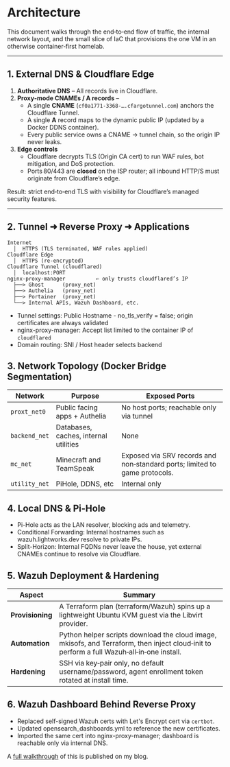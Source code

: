 # Architecture

This document walks through the end‑to‑end flow of traffic, the internal network layout, and the small slice of IaC that provisions the one VM in an otherwise container‑first homelab.

---

## 1. External DNS & Cloudflare Edge

1. **Authoritative DNS** – All records live in Cloudflare.  
2. **Proxy‑mode CNAMEs / A records** –  
   * A single **CNAME** (`cf0a1771-3368‑…​.cfargotunnel.com`) anchors the Cloudflare Tunnel.  
   * A single **A** record maps to the dynamic public IP (updated by a Docker DDNS container).  
   * Every public service owns a CNAME → tunnel chain, so the origin IP never leaks.
3. **Edge controls**  
   * Cloudflare decrypts TLS (Origin CA cert) to run WAF rules, bot mitigation, and DoS protection.  
   * Ports 80/443 are **closed** on the ISP router; all inbound HTTP/S must originate from Cloudflare’s edge.  

Result: strict end‑to‑end TLS with visibility for Cloudflare’s managed security features.

---

## 2. Tunnel ➜ Reverse Proxy ➜ Applications

```text
Internet
  │  HTTPS (TLS terminated, WAF rules applied)
Cloudflare Edge
  │  HTTPS (re‑encrypted)
Cloudflare Tunnel (cloudflared)
  │  localhost:PORT
nginx‑proxy‑manager          ← only trusts cloudflared’s IP
  ├──> Ghost      (proxy_net)
  ├──> Authelia   (proxy_net)
  ├──> Portainer  (proxy_net)
  └──> Internal APIs, Wazuh Dashboard, etc.
```
- Tunnel settings: Public Hostname - no_tls_verify = false; origin certificates are always validated
- nginx-proxy-manager: Accept list limited to the container IP of `cloudflared`
- Domain routing: SNI / Host header selects backend

## 3. Network Topology (Docker Bridge Segmentation)

| Network | Purpose | Exposed Ports |
|----------------|---------|----------------|
| `proxt_net0` | Public facing apps + Authelia | No host ports; reachable only via tunnel |
| `backend_net` | Databases, caches, internal utilities | None |
| `mc_net` | Minecraft and TeamSpeak | Exposed via SRV records and non‑standard ports; limited to game protocols. |
| `utility_net` | PiHole, DDNS, etc | Internal only |

## 4. Local DNS & Pi-Hole

- Pi-Hole acts as the LAN resolver, blocking ads and telemetry.
- Conditional Forwarding: Internal hostnames such as wazuh.lightworks.dev resolve to private IPs.
- Split-Horizon: Internal FQDNs never leave the house, yet external CNAMEs continue to resolve via Cloudflare.

## 5. Wazuh Deployment & Hardening

| Aspect | Summary |
|-------|-----------|
| **Provisioning** | A Terraform plan (terraform/Wazuh) spins up a lightweight Ubuntu KVM guest via the Libvirt provider. |
| **Automation** | Python helper scripts download the cloud image, mkisofs, and Terraform, then inject cloud‑init to perform a full Wazuh‑all‑in‑one install. |
| **Hardening** | SSH via key‑pair only, no default username/password, agent enrollment token rotated at install time. |

## 6. Wazuh Dashboard Behind Reverse Proxy

- Replaced self-signed Wazuh certs with Let's Encrypt cert via `certbot`.
- Updated opensearch_dashboards.yml to reference the new certificates.
- Imported the same cert into nginx-proxy-manager; dashboard is reachable only via internal DNS.

A [full walkthrough](https://blog.lightworks.dev/securely-access-the-wazuh-dashboard-internally-with-nginx-proxy-manager-and-lets-encrypt/) of this is published on my blog.

